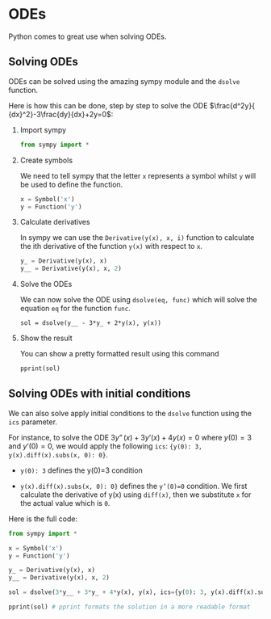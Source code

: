 <script type="text/x-mathjax-config">
  MathJax.Hub.Config({
    tex2jax: {
      inlineMath: [ ['$','$'], ["\\(","\\)"] ],
      processEscapes: true
    }
  });
</script>

<script type="text/javascript" async
  src="https://cdnjs.cloudflare.com/ajax/libs/mathjax/2.7.5/MathJax.js?config=TeX-MML-AM_CHTML">
</script>

# ODEs

Python comes to great use when solving ODEs.

## Solving ODEs

ODEs can be solved using the amazing sympy module and the `dsolve` function.

Here is how this can be done, step by step to solve the ODE $\frac{d^2y}{ {dx}^2}-3\frac{dy}{dx}+2y=0$:

1. Import sympy

    ```python
    from sympy import *
    ```

2. Create symbols

    We need to tell sympy that the letter `x` represents a symbol whilst `y` will be used to define the function.

    ```python
    x = Symbol('x')
    y = Function('y')
    ```

3. Calculate derivatives

    In sympy we can use the `Derivative(y(x), x, i)` function to calculate the ith derivative of the function `y(x)` with respect to `x`.

    ```python
    y_ = Derivative(y(x), x)
    y__ = Derivative(y(x), x, 2)
    ```

4. Solve the ODEs

    We can now solve the ODE using `dsolve(eq, func)` which will solve the equation `eq` for the function `func`.

    ```python3
    sol = dsolve(y__ - 3*y_ + 2*y(x), y(x))
    ```

5. Show the result

    You can show a pretty formatted result using this command

    ```python
    pprint(sol)
    ```

## Solving ODEs with initial conditions

We can also solve apply initial conditions to the `dsolve` function using the `ics` parameter.

For instance, to solve the ODE $3y”(x)+3y’(x)+4y(x)=0$ where $y(0)=3$ and $y’(0)=0$, we would apply the following `ics`: `{y(0): 3, y(x).diff(x).subs(x, 0): 0}`.

- `y(0): 3` defines the y(0)=3 condition

- `y(x).diff(x).subs(x, 0): 0}` defines the `y’(0)=0` condition. We first calculate the derivative of y(x) using `diff(x)`, then we substitute `x` for the actual value which is `0`.

Here is the full code:

```python
from sympy import *

x = Symbol('x')
y = Function('y')

y_ = Derivative(y(x), x)
y__ = Derivative(y(x), x, 2)

sol = dsolve(3*y__ + 3*y_ + 4*y(x), y(x), ics={y(0): 3, y(x).diff(x).subs(x, 0): 0})

pprint(sol) # pprint formats the solution in a more readable format
```
